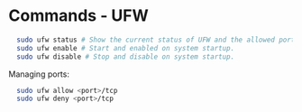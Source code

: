 # Commands - UFW

```bash
  sudo ufw status # Show the current status of UFW and the allowed ports/services.
  sudo ufw enable # Start and enabled on system startup.
  sudo ufw disable # Stop and disable on system startup.
```

Managing ports:

```bash
  sudo ufw allow <port>/tcp
  sudo ufw deny <port>/tcp
```
